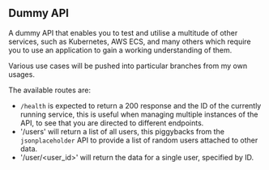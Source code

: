## Dummy API

A dummy API that enables you to test and utilise a multitude of other services, such as Kubernetes, AWS ECS, and many others which require you to use an application to gain a working understanding of them.

Various use cases will be pushed into particular branches from my own usages.

The available routes are:
* `/health` is expected to return a 200 response and the ID of the currently running service, this is useful when managing multiple instances of the API, to see that you are directed to different endpoints.
* '/users' will return a list of all users, this piggybacks from the `jsonplaceholder` API to provide a list of random users attached to other data.
* '/user/<user_id>' will return the data for a single user, specified by ID.

